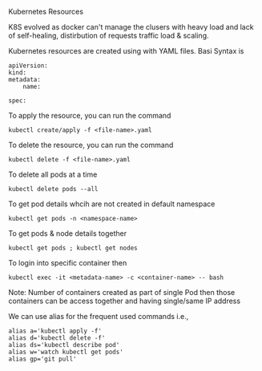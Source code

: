 Kubernetes Resources

K8S evolved as docker can't manage the clusers with heavy load and lack of self-healing, distirbution of requests traffic load & scaling.

Kubernetes resources are created using with YAML files. Basi Syntax is 

```
apiVersion:
kind:
metadata:
    name:

spec:

```

To apply the resource, you can run the command
```
kubectl create/apply -f <file-name>.yaml
```

To delete the resource, you can run the command
```
kubectl delete -f <file-name>.yaml
```
To delete all pods at a time
```
kubectl delete pods --all
```

To get pod details whcih are not created in default namespace
```
kubectl get pods -n <namespace-name>
```

To get pods & node details together
```
kubectl get pods ; kubectl get nodes
```

To login into specific container then
```
kubectl exec -it <metadata-name> -c <container-name> -- bash
```
Note: Number of containers created as part of single Pod then those containers can be access together and having single/same IP address

We can use alias for the frequent used commands i.e.,

```
alias a='kubectl apply -f'
alias d='kubectl delete -f'
alias ds='kubectl describe pod'
alias w='watch kubectl get pods'
alias gp='git pull'

```